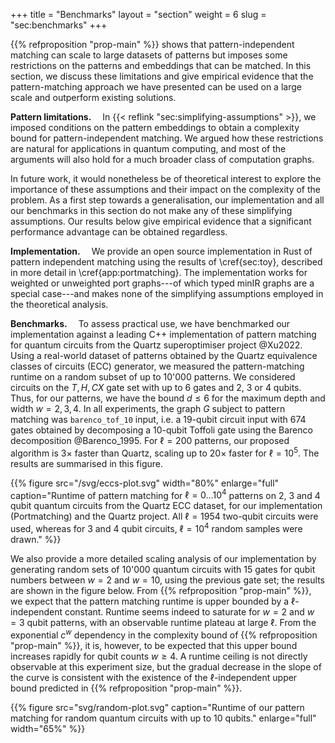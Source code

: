 +++
title = "Benchmarks"
layout = "section"
weight = 6
slug = "sec:benchmarks"
+++

{{% refproposition "prop-main" %}} shows that pattern-independent matching can scale to large datasets of patterns but imposes some restrictions on the patterns and embeddings that can be matched. In this section, we discuss these limitations and give empirical evidence that the pattern-matching approach we have presented can be used on a large scale and outperform existing solutions.

**Pattern limitations.**&emsp; In {{< reflink "sec:simplifying-assumptions" >}}, we imposed conditions on the pattern embeddings to obtain a complexity bound for pattern-independent matching. We argued how these restrictions are natural for applications in quantum computing, and most of the arguments will also hold for a much broader class of computation graphs.

In future work, it would nonetheless be of theoretical interest to explore the importance of these assumptions and their impact on the complexity of the problem. As a first step towards a generalisation, our implementation and all our benchmarks in this section do not make any of these simplifying assumptions. Our results below give empirical evidence that a significant performance advantage can be obtained regardless.

**Implementation.**&emsp; We provide an open source implementation in Rust of pattern independent matching using the results of \cref{sec:toy}, described in more detail in \cref{app:portmatching}. The implementation works for weighted or unweighted port graphs---of which typed minIR graphs are a special case---and makes none of the simplifying assumptions employed in the theoretical analysis.

**Benchmarks.**&emsp; To assess practical use, we have benchmarked our implementation against a leading C++ implementation of pattern matching for quantum circuits from the Quartz superoptimiser project @Xu2022. Using a real-world dataset of patterns obtained by the Quartz equivalence classes of circuits (ECC) generator, we measured the pattern-matching runtime on a random subset of up to 10'000 patterns. We considered circuits on the $T, H, CX$ gate set with up to 6 gates and 2, 3 or 4 qubits. Thus, for our patterns, we have the bound $d \leq 6$ for the maximum depth and width $w = 2,3,4$. In all experiments, the graph $G$ subject to pattern matching was `barenco_tof_10` input, i.e. a 19-qubit circuit input with 674 gates obtained by decomposing a 10-qubit Toffoli gate using the Barenco decomposition @Barenco_1995. For $\ell = 200$ patterns, our proposed algorithm is $3\times$ faster than Quartz, scaling up to $20\times$ faster for $\ell=10^5$. The results are summarised in this figure.

<!-- prettier-ignore-start -->
{{% figure
    src="/svg/eccs-plot.svg"
    width="80%"
    enlarge="full"
    caption="Runtime of pattern matching for $\ell = 0\dots 10^4$ patterns on 2, 3 and 4 qubit quantum circuits from the Quartz ECC dataset, for our implementation (Portmatching) and the Quartz project. All $\ell = 1954$ two-qubit circuits were used, whereas for 3 and 4 qubit circuits, $\ell = 10^4$ random samples were drawn."
%}}
<!-- prettier-ignore-end -->

We also provide a more detailed scaling analysis of our implementation by generating random sets of 10'000 quantum circuits with 15 gates for qubit numbers between $w=2$ and $w=10$, using the previous gate set; the results are shown in the figure below. From {{% refproposition "prop-main" %}}, we expect that the pattern matching runtime is upper bounded by a $\ell$-independent constant. Runtime seems indeed to saturate for $w=2$ and $w=3$ qubit patterns, with an observable runtime plateau at large $\ell$. From the exponential $c^w$ dependency in the complexity bound of {{% refproposition "prop-main" %}}, it is, however, to be expected that this upper bound increases rapidly for qubit counts $w \geq 4$. A runtime ceiling is not directly observable at this experiment size, but the gradual decrease in the slope of the curve is consistent with the existence of the $\ell$-independent upper bound predicted in {{% refproposition "prop-main" %}}.

<!-- prettier-ignore-start -->
{{% figure
    src="svg/random-plot.svg"
    caption="Runtime of our pattern matching for random quantum circuits with up to 10 qubits."
    enlarge="full"
    width="65%"
%}}
<!-- prettier-ignore-end -->
